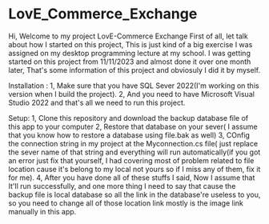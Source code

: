# LovE_Commerce_Exchange
Hi, Welcome to my project LovE-Commerce Exchange
First of all, let talk about how I started on this project,
This is just kind of a big exercise I was assigned on my desktop programming lecture at my school.
I was getting started on this project from 11/11/2023 and almost done it over one month later,
That's some information of this project and obviosuly I did it by myself.

Installation :
1, Make sure that you have SQL Sever 2022(I'm working on this version when I build the project).
2, And you need to have Microsoft Visual Studio 2022 and that's all we need to run this project.


Setup:
1, Clone this repository and download the backup database file of this app to your computer
2, Restore that database on your sever( I assume that you know how to restore a database using file.bak as well)
3, COnfig the connection string in my project at the Myconnection.cs file( just replace the sever name of that
	string and everything will run automatically(if you got an error just fix that yourself, I had covering most of 
	problem related to file location cause it's belong to my local not yours so if I miss any of them, fix it for me).
4, After you have done all of these stuffs I said, Now I assume that It'll run successfully, and one more thing I need to 
	say that cause the backup file is local database so all the link in the database're useless to you, so you need to change
	all of those location link mostly is the image link manually in this app.




	